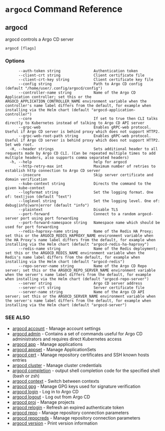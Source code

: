 # `argocd` Command Reference

## argocd

argocd controls a Argo CD server

```
argocd [flags]
```

### Options

```
      --auth-token string               Authentication token
      --client-crt string               Client certificate file
      --client-crt-key string           Client certificate key file
      --config string                   Path to Argo CD config (default "/home/user/.config/argocd/config")
      --controller-name string          Name of the Argo CD Application controller; set this or the ARGOCD_APPLICATION_CONTROLLER_NAME environment variable when the controller's name label differs from the default, for example when installing via the Helm chart (default "argocd-application-controller")
      --core                            If set to true then CLI talks directly to Kubernetes instead of talking to Argo CD API server
      --grpc-web                        Enables gRPC-web protocol. Useful if Argo CD server is behind proxy which does not support HTTP2.
      --grpc-web-root-path string       Enables gRPC-web protocol. Useful if Argo CD server is behind proxy which does not support HTTP2. Set web root.
  -H, --header strings                  Sets additional header to all requests made by Argo CD CLI. (Can be repeated multiple times to add multiple headers, also supports comma separated headers)
  -h, --help                            help for argocd
      --http-retry-max int              Maximum number of retries to establish http connection to Argo CD server
      --insecure                        Skip server certificate and domain verification
      --kube-context string             Directs the command to the given kube-context
      --logformat string                Set the logging format. One of: text|json (default "text")
      --loglevel string                 Set the logging level. One of: debug|info|warn|error (default "info")
      --plaintext                       Disable TLS
      --port-forward                    Connect to a random argocd-server port using port forwarding
      --port-forward-namespace string   Namespace name which should be used for port forwarding
      --redis-haproxy-name string       Name of the Redis HA Proxy; set this or the ARGOCD_REDIS_HAPROXY_NAME environment variable when the HA Proxy's name label differs from the default, for example when installing via the Helm chart (default "argocd-redis-ha-haproxy")
      --redis-name string               Name of the Redis deployment; set this or the ARGOCD_REDIS_NAME environment variable when the Redis's name label differs from the default, for example when installing via the Helm chart (default "argocd-redis")
      --repo-server-name string         Name of the Argo CD Repo server; set this or the ARGOCD_REPO_SERVER_NAME environment variable when the server's name label differs from the default, for example when installing via the Helm chart (default "argocd-repo-server")
      --server string                   Argo CD server address
      --server-crt string               Server certificate file
      --server-name string              Name of the Argo CD API server; set this or the ARGOCD_SERVER_NAME environment variable when the server's name label differs from the default, for example when installing via the Helm chart (default "argocd-server")
```

### SEE ALSO

* [argocd account](argocd_account.md)	 - Manage account settings
* [argocd admin](argocd_admin.md)	 - Contains a set of commands useful for Argo CD administrators and requires direct Kubernetes access
* [argocd app](argocd_app.md)	 - Manage applications
* [argocd appset](argocd_appset.md)	 - Manage ApplicationSets
* [argocd cert](argocd_cert.md)	 - Manage repository certificates and SSH known hosts entries
* [argocd cluster](argocd_cluster.md)	 - Manage cluster credentials
* [argocd completion](argocd_completion.md)	 - output shell completion code for the specified shell (bash or zsh)
* [argocd context](argocd_context.md)	 - Switch between contexts
* [argocd gpg](argocd_gpg.md)	 - Manage GPG keys used for signature verification
* [argocd login](argocd_login.md)	 - Log in to Argo CD
* [argocd logout](argocd_logout.md)	 - Log out from Argo CD
* [argocd proj](argocd_proj.md)	 - Manage projects
* [argocd relogin](argocd_relogin.md)	 - Refresh an expired authenticate token
* [argocd repo](argocd_repo.md)	 - Manage repository connection parameters
* [argocd repocreds](argocd_repocreds.md)	 - Manage repository connection parameters
* [argocd version](argocd_version.md)	 - Print version information

